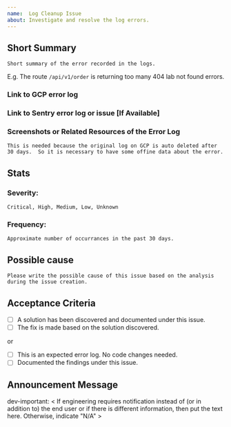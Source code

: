 ```yaml
---
name:  Log Cleanup Issue
about: Investigate and resolve the log errors.
---
```


## Short Summary
`Short summary of the error recorded in the logs.`

E.g. The route `/api/v1/order` is returning too many 404 lab not found errors.

### Link to GCP error log

### Link to Sentry error log or issue [If Available]

### Screenshots or Related Resources of the Error Log
`This is needed because the original log on GCP is auto deleted after 30 days. 
So it is necessary to have some offine data about the error.`

## Stats
### Severity:
`Critical, High, Medium, Low, Unknown`

### Frequency:
`Approximate number of occurrances in the past 30 days.`

## Possible cause
`Please write the possible cause of this issue based on the analysis during the issue creation.`

## Acceptance Criteria
- [ ] A solution has been discovered and documented under this issue.
- [ ] The fix is made based on the solution discovered.

or

- [ ] This is an expected error log. No code changes needed.
- [ ] Documented the findings under this issue.

## Announcement Message
dev-important: < If engineering requires notification instead of (or in addition to) the end user or if there is different information, then put the text here. Otherwise, indicate "N/A" >

